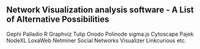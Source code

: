 ## Network Visualization analysis software - A List of Alternative Possibilities 

Gephi
Palladio
R
Graphviz
Tulip
Onodo
Polinode
sigma.js
Cytoscape
Pajek
NodeXL
LoxaWeb
Netminer
Social Networks Visualizer
Linkcurious
etc.  

